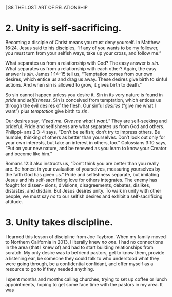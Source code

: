 | 88 THE LOST ART OF RELATIONSHIP

# 2. Unity is self-sacrificing.

Becoming a disciple of Christ means you must deny yourself. In Matthew
16:24, Jesus said to his disciples, “If any of you wants to be my follower, you
must turn from your selfish ways, take up your cross, and follow me.”

What separates us from a relationship with God? The easy answer is _sin._
What separates us from a relationship with each other? Again, the easy answer
is _sin._ James 1:14–15 tell us, “Temptation comes from our own desires, which
entice us and drag us away. These desires give birth to sinful actions. And when
sin is allowed to grow, it gives birth to death.”

So sin cannot happen unless you desire it. Sin in its very nature is found in
_pride_ and _selfishness_. Sin is conceived from temptation, which entices us through
the evil desires of the flesh. Our sinful _desires_ (“give me what I want”) plus
_temptation_ give birth to _sin_.

Our desires say, _“Feed me. Give me what I want.”_ They are self-seeking and
prideful. Pride and selfishness are what separates us from God and others. Philippi-
ans 2:3–4 says, “Don’t be selfish; don’t try to impress others. Be humble, thinking
of others as better than yourselves. Don’t look out only for your own interests, but
take an interest in others, too.” Colossians 3:10 says, “Put on your new nature, and
be renewed as you learn to know your Creator and become like him.”

Romans 12:3 also instructs us, “Don’t think you are better than you really
are. Be honest in your evaluation of yourselves, measuring yourselves by the
faith God has given us.” Pride and selfishness separate, but imitating Jesus and
his self-sacrificing love for others integrates. The enemy has fought for dissen-
sions, divisions, disagreements, debates, dislikes, distastes, and disdain. But Jesus
desires unity. To walk in unity with other people, we must say _no_ to our selfish
desires and exhibit a self-sacrificing attitude.

# 3. Unity takes discipline.

I learned this lesson of discipline from Joe Taybron.
When my family moved to Northern California in 2013, I literally knew _no
one._ I had no connections in the area (that I knew of) and had to start building
relationships from scratch. My only desire was to befriend pastors, get to know
them, provide a listening ear, be someone they could talk to who understood
what they were going through, be a confidential confidant, and offer myself as a
resource to go to if they needed anything.

I spent months and months calling churches, trying to set up coffee or lunch
appointments, hoping to get some face time with the pastors in my area. It was

